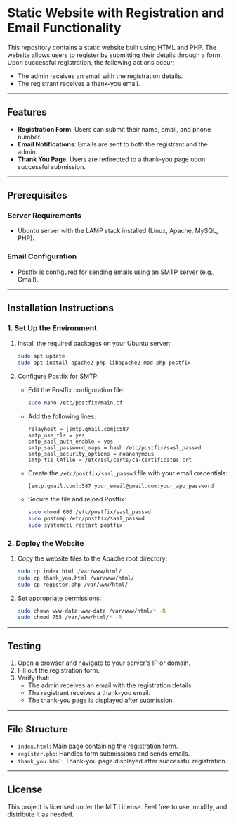 # Static Website with Registration and Email Functionality

This repository contains a static website built using HTML and PHP. The website allows users to register by submitting their details through a form. Upon successful registration, the following actions occur:

- The admin receives an email with the registration details.
- The registrant receives a thank-you email.

---

## Features
- **Registration Form**: Users can submit their name, email, and phone number.
- **Email Notifications**: Emails are sent to both the registrant and the admin.
- **Thank You Page**: Users are redirected to a thank-you page upon successful submission.

---

## Prerequisites

### Server Requirements
- Ubuntu server with the LAMP stack installed (Linux, Apache, MySQL, PHP).

### Email Configuration
- Postfix is configured for sending emails using an SMTP server (e.g., Gmail).

---

## Installation Instructions

### 1. **Set Up the Environment**
1. Install the required packages on your Ubuntu server:
   ```bash
   sudo apt update
   sudo apt install apache2 php libapache2-mod-php postfix
   ```

2. Configure Postfix for SMTP:
   - Edit the Postfix configuration file:
     ```bash
     sudo nano /etc/postfix/main.cf
     ```
   - Add the following lines:
     ```text
     relayhost = [smtp.gmail.com]:587
     smtp_use_tls = yes
     smtp_sasl_auth_enable = yes
     smtp_sasl_password_maps = hash:/etc/postfix/sasl_passwd
     smtp_sasl_security_options = noanonymous
     smtp_tls_CAfile = /etc/ssl/certs/ca-certificates.crt
     ```
   - Create the `/etc/postfix/sasl_passwd` file with your email credentials:
     ```text
     [smtp.gmail.com]:587 your_email@gmail.com:your_app_password
     ```
   - Secure the file and reload Postfix:
     ```bash
     sudo chmod 600 /etc/postfix/sasl_passwd
     sudo postmap /etc/postfix/sasl_passwd
     sudo systemctl restart postfix
     ```

### 2. **Deploy the Website**
1. Copy the website files to the Apache root directory:
   ```bash
   sudo cp index.html /var/www/html/
   sudo cp thank_you.html /var/www/html/
   sudo cp register.php /var/www/html/
   ```

2. Set appropriate permissions:
   ```bash
   sudo chown www-data:www-data /var/www/html/* -R
   sudo chmod 755 /var/www/html/* -R
   ```

---

## Testing
1. Open a browser and navigate to your server's IP or domain.
2. Fill out the registration form.
3. Verify that:
   - The admin receives an email with the registration details.
   - The registrant receives a thank-you email.
   - The thank-you page is displayed after submission.

---

## File Structure
- `index.html`: Main page containing the registration form.
- `register.php`: Handles form submissions and sends emails.
- `thank_you.html`: Thank-you page displayed after successful registration.

---

## License
This project is licensed under the MIT License. Feel free to use, modify, and distribute it as needed.
